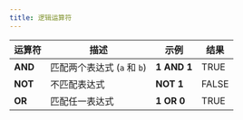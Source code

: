 ```yaml
---
title: 逻辑运算符
---
```


| 运算符   | 描述                               | 示例           | 结果   |
|----------|------------------------------------|------------------|--------|
| **AND**  | 匹配两个表达式 (`a` 和 `b`)       | **1 AND 1**      | TRUE   |
| **NOT**  | 不匹配表达式                         | **NOT 1**        | FALSE  |
| **OR**   | 匹配任一表达式                       | **1 OR 0**       | TRUE   |